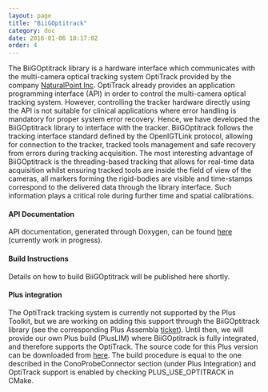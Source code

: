 ```yaml
---
layout: page
title: "BiiGOptitrack"
category: doc
date: 2016-01-06 10:17:02
order: 4
---
```

The BiiGOptitrack library is a hardware interface which communicates with the multi-camera optical tracking system OptiTrack provided by the company [NaturalPoint Inc](http://www.optitrack.com/). OptiTrack already provides an application programming interface (API) in order to control the multi-camera optical tracking system. However, controlling the tracker hardware directly using the API is not suitable for clinical applications where error handling is mandatory for proper system error recovery. Hence, we have developed the BiiGOptitrack library to interface with the tracker. BiiGOptitrack follows the tracking interface standard defined by the OpenIGTLink protocol, allowing for connection to the tracker, tracked tools management and safe recovery from errors during tracking acquisition. The most interesting advantage of BiiGOptitrack is the threading-based tracking that allows for real-time data acquisition whilst ensuring tracked tools are inside the field of view of the cameras, all markers forming the rigid-bodies are visible and time-stamps correspond to the delivered data through the library interface. Such information plays a critical role during further time and spatial calibrations. 

#### API Documentation
API documentation, generated through Doxygen, can be found [here](
http://hggm-lim.github.io/BiiGOptitrack) (currently work in progress).

#### Build Instructions
Details on how to build BiiGOptitrack will be published here shortly.

#### Plus integration
The OptiTrack tracking system is currently not supported by the Plus Toolkit, but we are working on adding this support through the BiiGOptitrack library (see the corresponding Plus Assembla [ticket](https://www.assembla.com/spaces/plus/tickets/1018-add-support-for-optitrack-tracking-systems-/details)). Until then, we will provide our own Plus build (PlusLIM) where BiiGOptitrack is fully integrated, and therefore supports the OptiTrack. The source code for this Plus version can be downloaded from [here](https://github.com/HGGM-LIM/PlusLIM). The build procedure is equal to the one described in the ConoProbeConnector section (under Plus Integration) and OptiTrack support is enabled by checking PLUS_USE_OPTITRACK in CMake.

